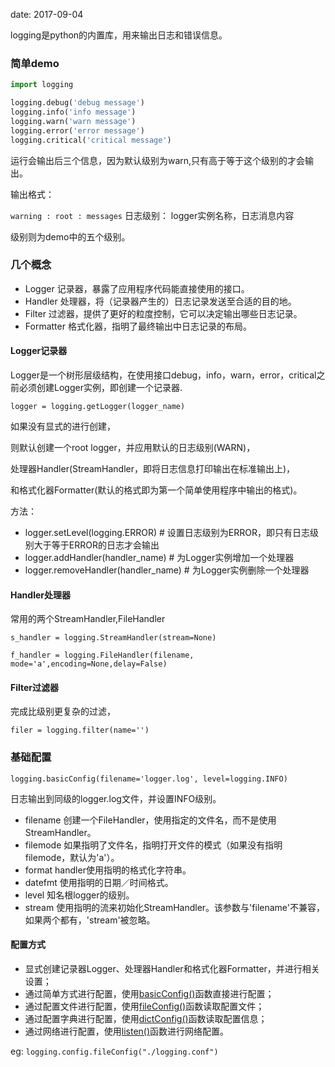 date: 2017-09-04



logging是python的内置库，用来输出日志和错误信息。

### 简单demo

```python
import logging

logging.debug('debug message')
logging.info('info message')
logging.warn('warn message')
logging.error('error message')
logging.critical('critical message')
```

运行会输出后三个信息，因为默认级别为warn,只有高于等于这个级别的才会输出。

输出格式：

`warning : root : messages`   日志级别： logger实例名称，日志消息内容

级别则为demo中的五个级别。



### 几个概念

- Logger 记录器，暴露了应用程序代码能直接使用的接口。
- Handler 处理器，将（记录器产生的）日志记录发送至合适的目的地。
- Filter 过滤器，提供了更好的粒度控制，它可以决定输出哪些日志记录。
- Formatter 格式化器，指明了最终输出中日志记录的布局。

####  Logger记录器

Logger是一个树形层级结构，在使用接口debug，info，warn，error，critical之前必须创建Logger实例，即创建一个记录器.

`logger = logging.getLogger(logger_name)`

如果没有显式的进行创建，

则默认创建一个root logger，并应用默认的日志级别(WARN)，

处理器Handler(StreamHandler，即将日志信息打印输出在标准输出上)，

和格式化器Formatter(默认的格式即为第一个简单使用程序中输出的格式)。

方法：

* logger.setLevel(logging.ERROR)  # 设置日志级别为ERROR，即只有日志级别大于等于ERROR的日志才会输出
* logger.addHandler(handler_name)  # 为Logger实例增加一个处理器
* logger.removeHandler(handler_name)   # 为Logger实例删除一个处理器

#### Handler处理器

常用的两个StreamHandler,FileHandler

`s_handler = logging.StreamHandler(stream=None)`

`f_handler = logging.FileHandler(filename, mode='a',encoding=None,delay=False)`

#### Filter过滤器

完成比级别更复杂的过滤，

`filer = logging.filter(name='')`





### 基础配置



`logging.basicConfig(filename='logger.log', level=logging.INFO)`

日志输出到同级的logger.log文件，并设置INFO级别。

* filename 创建一个FileHandler，使用指定的文件名，而不是使用StreamHandler。
* filemode 如果指明了文件名，指明打开文件的模式（如果没有指明filemode，默认为'a'）。
* format   handler使用指明的格式化字符串。
* datefmt   使用指明的日期／时间格式。
* level  知名根logger的级别。
* stream   使用指明的流来初始化StreamHandler。该参数与'filename'不兼容，如果两个都有，'stream'被忽略。



#### 配置方式

* 显式创建记录器Logger、处理器Handler和格式化器Formatter，并进行相关设置；
* 通过简单方式进行配置，使用[basicConfig()](http://python.usyiyi.cn/python_278/library/logging.html#logging.basicConfig)函数直接进行配置；
* 通过配置文件进行配置，使用[fileConfig()](http://python.usyiyi.cn/python_278/library/logging.config.html#logging.config.fileConfig)函数读取配置文件；
* 通过配置字典进行配置，使用[dictConfig()](http://python.usyiyi.cn/python_278/library/logging.config.html#logging.config.dictConfig)函数读取配置信息；
* 通过网络进行配置，使用[listen()](http://python.usyiyi.cn/python_278/library/logging.config.html#logging.config.listen)函数进行网络配置。

eg: `logging.config.fileConfig("./logging.conf")`